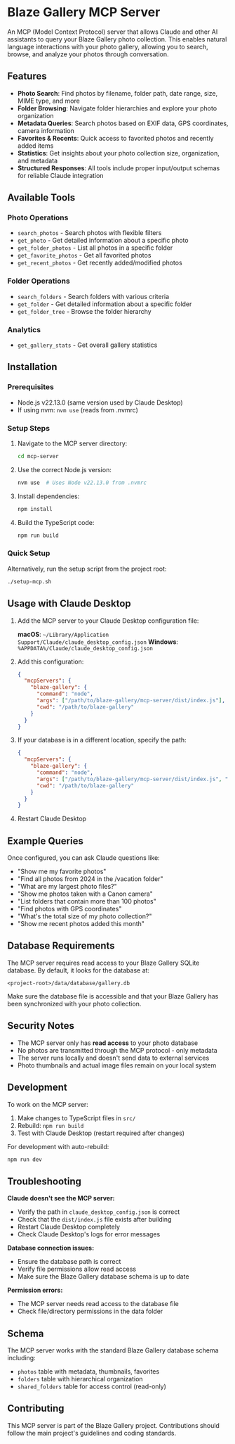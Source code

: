 # Blaze Gallery MCP Server

An MCP (Model Context Protocol) server that allows Claude and other AI assistants to query your Blaze Gallery photo collection. This enables natural language interactions with your photo gallery, allowing you to search, browse, and analyze your photos through conversation.

## Features

- **Photo Search**: Find photos by filename, folder path, date range, size, MIME type, and more
- **Folder Browsing**: Navigate folder hierarchies and explore your photo organization
- **Metadata Queries**: Search photos based on EXIF data, GPS coordinates, camera information
- **Favorites & Recents**: Quick access to favorited photos and recently added items
- **Statistics**: Get insights about your photo collection size, organization, and metadata
- **Structured Responses**: All tools include proper input/output schemas for reliable Claude integration

## Available Tools

### Photo Operations
- `search_photos` - Search photos with flexible filters
- `get_photo` - Get detailed information about a specific photo
- `get_folder_photos` - List all photos in a specific folder
- `get_favorite_photos` - Get all favorited photos
- `get_recent_photos` - Get recently added/modified photos

### Folder Operations
- `search_folders` - Search folders with various criteria
- `get_folder` - Get detailed information about a specific folder
- `get_folder_tree` - Browse the folder hierarchy

### Analytics
- `get_gallery_stats` - Get overall gallery statistics

## Installation

### Prerequisites
- Node.js v22.13.0 (same version used by Claude Desktop)
- If using nvm: `nvm use` (reads from .nvmrc)

### Setup Steps

1. Navigate to the MCP server directory:
   ```bash
   cd mcp-server
   ```

2. Use the correct Node.js version:
   ```bash
   nvm use  # Uses Node v22.13.0 from .nvmrc
   ```

3. Install dependencies:
   ```bash
   npm install
   ```

4. Build the TypeScript code:
   ```bash
   npm run build
   ```

### Quick Setup
Alternatively, run the setup script from the project root:
```bash
./setup-mcp.sh
```

## Usage with Claude Desktop

1. Add the MCP server to your Claude Desktop configuration file:

   **macOS**: `~/Library/Application Support/Claude/claude_desktop_config.json`
   **Windows**: `%APPDATA%/Claude/claude_desktop_config.json`

2. Add this configuration:
   ```json
   {
     "mcpServers": {
       "blaze-gallery": {
         "command": "node",
         "args": ["/path/to/blaze-gallery/mcp-server/dist/index.js"],
         "cwd": "/path/to/blaze-gallery"
       }
     }
   }
   ```

3. If your database is in a different location, specify the path:
   ```json
   {
     "mcpServers": {
       "blaze-gallery": {
         "command": "node",
         "args": ["/path/to/blaze-gallery/mcp-server/dist/index.js", "--db-path", "/custom/path/to/gallery.db"],
         "cwd": "/path/to/blaze-gallery"
       }
     }
   }
   ```

4. Restart Claude Desktop

## Example Queries

Once configured, you can ask Claude questions like:

- "Show me my favorite photos"
- "Find all photos from 2024 in the /vacation folder"
- "What are my largest photo files?"
- "Show me photos taken with a Canon camera"
- "List folders that contain more than 100 photos"
- "Find photos with GPS coordinates"
- "What's the total size of my photo collection?"
- "Show me recent photos added this month"

## Database Requirements

The MCP server requires read access to your Blaze Gallery SQLite database. By default, it looks for the database at:
```
<project-root>/data/database/gallery.db
```

Make sure the database file is accessible and that your Blaze Gallery has been synchronized with your photo collection.

## Security Notes

- The MCP server only has **read access** to your photo database
- No photos are transmitted through the MCP protocol - only metadata
- The server runs locally and doesn't send data to external services
- Photo thumbnails and actual image files remain on your local system

## Development

To work on the MCP server:

1. Make changes to TypeScript files in `src/`
2. Rebuild: `npm run build`
3. Test with Claude Desktop (restart required after changes)

For development with auto-rebuild:
```bash
npm run dev
```

## Troubleshooting

**Claude doesn't see the MCP server:**
- Verify the path in `claude_desktop_config.json` is correct
- Check that the `dist/index.js` file exists after building
- Restart Claude Desktop completely
- Check Claude Desktop's logs for error messages

**Database connection issues:**
- Ensure the database path is correct
- Verify file permissions allow read access
- Make sure the Blaze Gallery database schema is up to date

**Permission errors:**
- The MCP server needs read access to the database file
- Check file/directory permissions in the data folder

## Schema

The MCP server works with the standard Blaze Gallery database schema including:
- `photos` table with metadata, thumbnails, favorites
- `folders` table with hierarchical organization
- `shared_folders` table for access control (read-only)

## Contributing

This MCP server is part of the Blaze Gallery project. Contributions should follow the main project's guidelines and coding standards.